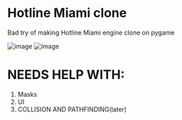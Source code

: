 # Hotline Miami clone

Bad try of making Hotline Miami engine clone on pygame

![image](https://user-images.githubusercontent.com/115835523/230936088-3e6d7b06-0601-426a-9e28-eb5a3c08021d.png)
![image](https://user-images.githubusercontent.com/115835523/230936201-5364ba9e-9e38-4b00-9d26-7455ccfd8b3b.png)


# NEEDS HELP WITH:
1. Masks
2. UI
3. COLLISION AND PATHFINDING(later)
